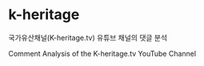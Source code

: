 # k-heritage
국가유산채널(K-heritage.tv) 유튜브 채널의 댓글 분석

Comment Analysis of the K-heritage.tv YouTube Channel
